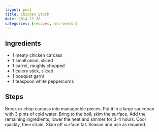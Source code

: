 ```yaml
---
layout: post
title: Chicken Stock
date: 2014-11-28
categories: [recipes, mrs-beeton]
---
```


## Ingredients

* 1 meaty chicken carcass
* 1 small onion, sliced
* 1 carrot, roughly chopped
* 1 celery stick, sliced
* 1 bouquet garni
* 1 teaspoon white peppercorns

## Steps

Break or chop carcass into manageable pieces. Put it in a large saucepan with 3 pints of cold water. Bring to the boil; skim the surface. Add the remaining ingredients, lower the heat and simmer for 3-4 hours. Cool quickly, then strain. Skim off surface fat. Season and use as required.
